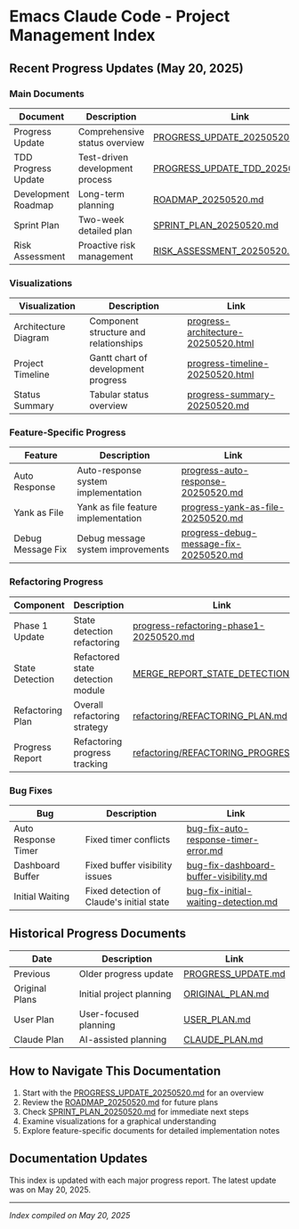 # Emacs Claude Code - Project Management Index

## Recent Progress Updates (May 20, 2025)

### Main Documents

| Document | Description | Link |
|----------|-------------|------|
| Progress Update | Comprehensive status overview | [PROGRESS_UPDATE_20250520.md](./PROGRESS_UPDATE_20250520.md) |
| TDD Progress Update | Test-driven development process | [PROGRESS_UPDATE_TDD_20250520.md](./PROGRESS_UPDATE_TDD_20250520.md) |
| Development Roadmap | Long-term planning | [ROADMAP_20250520.md](./ROADMAP_20250520.md) |
| Sprint Plan | Two-week detailed plan | [SPRINT_PLAN_20250520.md](./SPRINT_PLAN_20250520.md) |
| Risk Assessment | Proactive risk management | [RISK_ASSESSMENT_20250520.md](./RISK_ASSESSMENT_20250520.md) |

### Visualizations

| Visualization | Description | Link |
|---------------|-------------|------|
| Architecture Diagram | Component structure and relationships | [progress-architecture-20250520.html](./progress-architecture-20250520.html) |
| Project Timeline | Gantt chart of development progress | [progress-timeline-20250520.html](./progress-timeline-20250520.html) |
| Status Summary | Tabular status overview | [progress-summary-20250520.md](./progress-summary-20250520.md) |

### Feature-Specific Progress

| Feature | Description | Link |
|---------|-------------|------|
| Auto Response | Auto-response system implementation | [progress-auto-response-20250520.md](./progress-auto-response-20250520.md) |
| Yank as File | Yank as file feature implementation | [progress-yank-as-file-20250520.md](./progress-yank-as-file-20250520.md) |
| Debug Message Fix | Debug message system improvements | [progress-debug-message-fix-20250520.md](./progress-debug-message-fix-20250520.md) |

### Refactoring Progress

| Component | Description | Link |
|-----------|-------------|------|
| Phase 1 Update | State detection refactoring | [progress-refactoring-phase1-20250520.md](./progress-refactoring-phase1-20250520.md) |
| State Detection | Refactored state detection module | [MERGE_REPORT_STATE_DETECTION.md](./MERGE_REPORT_STATE_DETECTION.md) |
| Refactoring Plan | Overall refactoring strategy | [refactoring/REFACTORING_PLAN.md](./refactoring/REFACTORING_PLAN.md) |
| Progress Report | Refactoring progress tracking | [refactoring/REFACTORING_PROGRESS.md](./refactoring/REFACTORING_PROGRESS.md) |

### Bug Fixes

| Bug | Description | Link |
|-----|-------------|------|
| Auto Response Timer | Fixed timer conflicts | [bug-fix-auto-response-timer-error.md](./bug-fix-auto-response-timer-error.md) |
| Dashboard Buffer | Fixed buffer visibility issues | [bug-fix-dashboard-buffer-visibility.md](./bug-fix-dashboard-buffer-visibility.md) |
| Initial Waiting | Fixed detection of Claude's initial state | [bug-fix-initial-waiting-detection.md](./bug-fix-initial-waiting-detection.md) |

## Historical Progress Documents

| Date | Description | Link |
|------|-------------|------|
| Previous | Older progress update | [PROGRESS_UPDATE.md](./PROGRESS_UPDATE.md) |
| Original Plans | Initial project planning | [ORIGINAL_PLAN.md](./ORIGINAL_PLAN.md) |
| User Plan | User-focused planning | [USER_PLAN.md](./USER_PLAN.md) |
| Claude Plan | AI-assisted planning | [CLAUDE_PLAN.md](./CLAUDE_PLAN.md) |

## How to Navigate This Documentation

1. Start with the [PROGRESS_UPDATE_20250520.md](./PROGRESS_UPDATE_20250520.md) for an overview
2. Review the [ROADMAP_20250520.md](./ROADMAP_20250520.md) for future plans
3. Check [SPRINT_PLAN_20250520.md](./SPRINT_PLAN_20250520.md) for immediate next steps
4. Examine visualizations for a graphical understanding
5. Explore feature-specific documents for detailed implementation notes

## Documentation Updates

This index is updated with each major progress report. The latest update was on May 20, 2025.

---

*Index compiled on May 20, 2025*